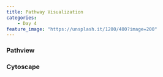 ```yaml
---
title: Pathway Visualization
categories:
    - Day 4
feature_image: "https://unsplash.it/1200/400?image=200"
---
```


### Pathview
### Cytoscape
